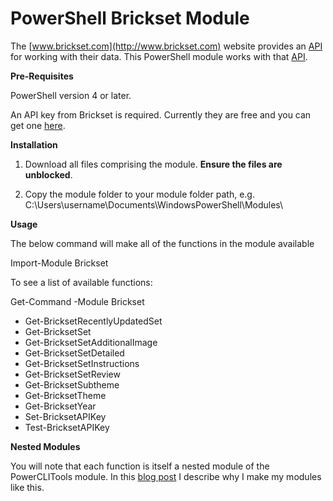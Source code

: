 # PowerShell Brickset Module

The [www.brickset.com](http://www.brickset.com) website provides an [API](http://brickset.com/tools/webservices/v2) for working with their data. This PowerShell module works with that [API](http://brickset.com/tools/webservices/v2).

**Pre-Requisites**

PowerShell version 4 or later.

An API key from Brickset is required. Currently they are free and you can get one [here](http://brickset.com/tools/webservices/requestkey).


**Installation**


1) Download all files comprising the module. **Ensure the files are unblocked**.

2) Copy the module folder to your module folder path, e.g. C:\Users\username\Documents\WindowsPowerShell\Modules\


**Usage**

The below command will make all of the functions in the module available

Import-Module Brickset

To see a list of available functions:

Get-Command -Module Brickset

- Get-BricksetRecentlyUpdatedSet
- Get-BricksetSet
- Get-BricksetSetAdditionalImage
- Get-BricksetSetDetailed
- Get-BricksetSetInstructions
- Get-BricksetSetReview
- Get-BricksetSubtheme
- Get-BricksetTheme
- Get-BricksetYear
- Set-BricksetAPIKey
- Test-BricksetAPIKey

                         



**Nested Modules**

You will note that each function is itself a nested module of the PowerCLITools module. In this [blog post](www.jonathanmedd.net/2013/11/powercli-in-the-enterprise-breaking-the-magicians-code-function-templates.html) I describe why I make my modules like this.


